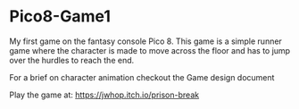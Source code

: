 # Pico8-Game1
My first game on the fantasy console Pico 8. This game is a simple runner game where the character is made to move across the floor and has to jump over the hurdles to reach the end.

For a brief on character animation checkout the Game design document

Play the game at: https://jwhop.itch.io/prison-break
